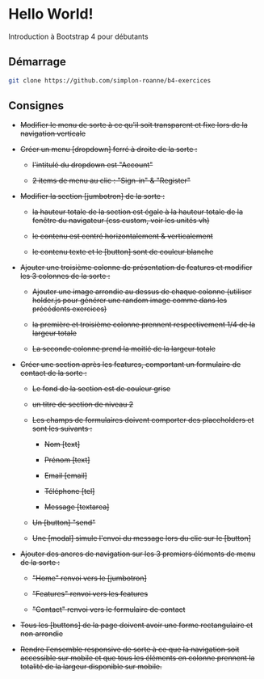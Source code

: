# Hello World!
Introduction à Bootstrap 4 pour débutants

## Démarrage
```bash
git clone https://github.com/simplon-roanne/b4-exercices
```

## Consignes
* ~~Modifier le menu de sorte à ce qu'il soit transparent et fixe lors de la navigation verticale~~

* ~~Créer un menu [dropdown] ferré à droite de la sorte :~~

  * ~~l'intitulé du dropdown est "Account"~~

  * ~~2 items de menu au clic : "Sign-in" & "Register"~~

* ~~Modifier la section [jumbotron] de la sorte :~~

  * ~~la hauteur totale de la section est égale à la hauteur totale de la fenêtre du navigateur (css custom, voir les unités vh)~~

  * ~~le contenu est centré horizontalement & verticalement~~

  * ~~le contenu texte et le [button] sont de couleur blanche~~

* ~~Ajouter une troisième colonne de présentation de features et modifier les 3 colonnes de la sorte :~~

  * ~~Ajouter une image arrondie au dessus de chaque colonne (utiliser holder.js pour générer une random image comme dans les précédents exercices)~~

  * ~~la première et troisième colonne prennent respectivement 1/4 de la largeur totale~~

  * ~~La seconde colonne prend la moitié de la largeur totale~~

* ~~Créer une section après les features, comportant un formulaire de contact de la sorte :~~

  * ~~Le fond de la section est de couleur grise~~
  
  * ~~un titre de section de niveau 2~~

  * ~~Les champs de formulaires doivent comporter des placeholders et sont les suivants :~~

    * ~~Nom [text]~~

    * ~~Prénom [text]~~

    * ~~Email [email]~~

    * ~~Téléphone [tel]~~

    * ~~Message [textarea]~~

  * ~~Un [button] "send"~~

  * ~~Une [modal] simule l'envoi du message lors du clic sur le [button]~~

* ~~Ajouter des ancres de navigation sur les 3 premiers éléments de menu de la sorte :~~

  * ~~"Home" renvoi vers le [jumbotron]~~
  
  * ~~"Features" renvoi vers les features~~

  * ~~"Contact" renvoi vers le formulaire de contact~~

* ~~Tous les [buttons] de la page doivent avoir une forme rectangulaire et non arrondie~~

* ~~Rendre l'ensemble responsive de sorte à ce que la navigation soit accessible sur mobile et que tous les éléments en colonne prennent la totalité de la largeur disponible sur mobile.~~
